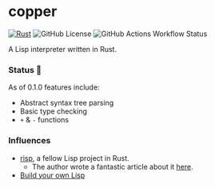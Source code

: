 # copper
[![Rust](https://img.shields.io/badge/Rust-orange.svg?e&logo=rust&logoColor=white)](#)
![GitHub License](https://img.shields.io/github/license/sebastian-j-ibanez/shash?color=blue)
![GitHub Actions Workflow Status](https://img.shields.io/github/actions/workflow/status/sebastian-j-ibanez/copper/rust.yml)

A Lisp interpreter written in Rust.

### Status 🚧

As of 0.1.0 features include:
- Abstract syntax tree parsing
- Basic type checking
- `+` & `-` functions

### Influences
- [risp](https://github.com/stopachka/risp?tab=readme-ov-file), a fellow Lisp project in Rust.
  - The author wrote a fantastic article about it [here](https://stopa.io/post/222).
- [Build your own Lisp](https://www.buildyourownlisp.com/)
